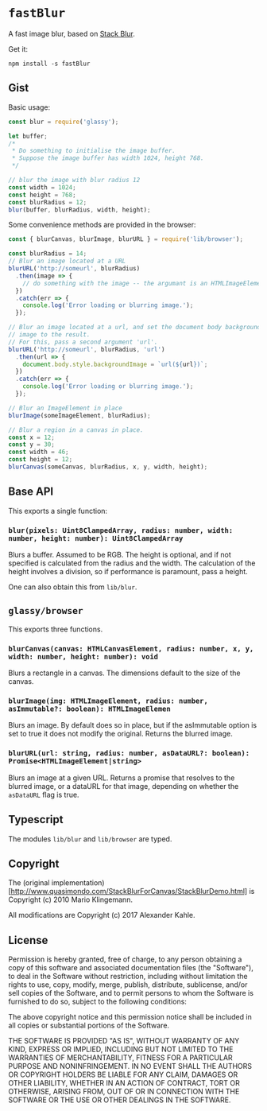 # `fastBlur`
A fast image blur, based on [Stack Blur](http://incubator.quasimondo.com/processing/fast_blur_deluxe.php).

Get it:

    npm install -s fastBlur
    
## Gist
Basic usage:

```js
const blur = require('glassy');

let buffer;
/*
 * Do something to initialise the image buffer.
 * Suppose the image buffer has width 1024, height 768.
 */

// blur the image with blur radius 12
const width = 1024;
const height = 768;
const blurRadius = 12;
blur(buffer, blurRadius, width, height);
```

Some convenience methods are provided in the browser:
```js
const { blurCanvas, blurImage, blurURL } = require('lib/browser');

const blurRadius = 14;
// Blur an image located at a URL
blurURL('http://someurl', blurRadius)
  .then(image => {
    // do something with the image -- the argumant is an HTMLImageElement
  })
  .catch(err => {
    console.log('Error loading or blurring image.');
  });

// Blur an image located at a url, and set the document body background
// image to the result.
// For this, pass a second argument 'url'.
blurURL('http://someurl', blurRadius, 'url')
  .then(url => {
    document.body.style.backgroundImage = `url(${url})`;
  })
  .catch(err => {
    console.log('Error loading or blurring image.');
  });

// Blur an ImageElement in place
blurImage(someImageElement, blurRadius);

// Blur a region in a canvas in place.
const x = 12;
const y = 30;
const width = 46;
const height = 12;
blurCanvas(someCanvas, blurRadius, x, y, width, height);
```

## Base API
This exports a single function:

### `blur(pixels: Uint8ClampedArray, radius: number, width: number, height: number): Uint8ClampedArray`
Blurs a buffer. Assumed to be RGB. The height is optional, and if not specified is calculated from the
radius and the width. The calculation of the height involves a division, so if performance is paramount,
pass a height.

One can also obtain this from `lib/blur`.

## `glassy/browser`
This exports three functions.

### `blurCanvas(canvas: HTMLCanvasElement, radius: number, x, y, width: number, height: number): void`
Blurs a rectangle in a canvas. The dimensions default to the size of the canvas.

### `blurImage(img: HTMLImageElement, radius: number, asImmutable?: boolean): HTMLImageElemen`
Blurs an image. By default does so in place, but if the asImmutable option is set to true
it does not modify the original. Returns the blurred image.

### `blurURL(url: string, radius: number, asDataURL?: boolean): Promise<HTMLImageElement|string>`
Blurs an image at a given URL. Returns a promise that resolves to the blurred image, or a dataURL
for that image, depending on whether the `asDataURL` flag is true.

## Typescript
The modules `lib/blur` and `lib/browser` are typed.

## Copyright
The (original implementation)[http://www.quasimondo.com/StackBlurForCanvas/StackBlurDemo.html] is
Copyright (c) 2010 Mario Klingemann. 

All modifications are Copyright (c) 2017 Alexander Kahle.

## License
Permission is hereby granted, free of charge, to any person
obtaining a copy of this software and associated documentation
files (the "Software"), to deal in the Software without
restriction, including without limitation the rights to use,
copy, modify, merge, publish, distribute, sublicense, and/or sell
copies of the Software, and to permit persons to whom the
Software is furnished to do so, subject to the following
conditions:

The above copyright notice and this permission notice shall be
included in all copies or substantial portions of the Software.

THE SOFTWARE IS PROVIDED "AS IS", WITHOUT WARRANTY OF ANY KIND,
EXPRESS OR IMPLIED, INCLUDING BUT NOT LIMITED TO THE WARRANTIES
OF MERCHANTABILITY, FITNESS FOR A PARTICULAR PURPOSE AND
NONINFRINGEMENT. IN NO EVENT SHALL THE AUTHORS OR COPYRIGHT
HOLDERS BE LIABLE FOR ANY CLAIM, DAMAGES OR OTHER LIABILITY,
WHETHER IN AN ACTION OF CONTRACT, TORT OR OTHERWISE, ARISING
FROM, OUT OF OR IN CONNECTION WITH THE SOFTWARE OR THE USE OR
OTHER DEALINGS IN THE SOFTWARE.